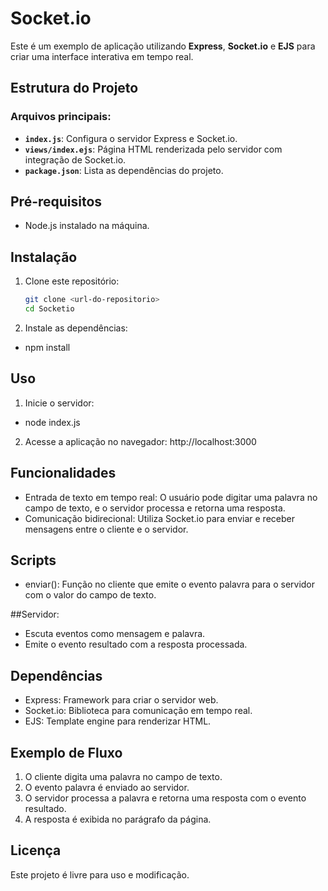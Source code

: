 # Socket.io

Este é um exemplo de aplicação utilizando **Express**, **Socket.io** e **EJS** para criar uma interface interativa em tempo real.

## Estrutura do Projeto
### Arquivos principais:

- **`index.js`**: Configura o servidor Express e Socket.io.
- **`views/index.ejs`**: Página HTML renderizada pelo servidor com integração de Socket.io.
- **`package.json`**: Lista as dependências do projeto.

## Pré-requisitos
- Node.js instalado na máquina.

## Instalação

1. Clone este repositório:
   ```bash
   git clone <url-do-repositorio>
   cd Socketio
   ```

2. Instale as dependências:
- npm install

## Uso
1. Inicie o servidor:
- node index.js

2. Acesse a aplicação no navegador:
http://localhost:3000

## Funcionalidades
- Entrada de texto em tempo real: O usuário pode digitar uma palavra no campo de texto, e o servidor processa e retorna uma resposta.
- Comunicação bidirecional: Utiliza Socket.io para enviar e receber mensagens entre o cliente e o servidor.

## Scripts
- enviar(): Função no cliente que emite o evento palavra para o servidor com o valor do campo de texto.

##Servidor:
- Escuta eventos como mensagem e palavra.
- Emite o evento resultado com a resposta processada.

## Dependências
- Express: Framework para criar o servidor web.
- Socket.io: Biblioteca para comunicação em tempo real.
- EJS: Template engine para renderizar HTML.

## Exemplo de Fluxo
1. O cliente digita uma palavra no campo de texto.
2. O evento palavra é enviado ao servidor.
3. O servidor processa a palavra e retorna uma resposta com o evento resultado.
4. A resposta é exibida no parágrafo da página.

## Licença
Este projeto é livre para uso e modificação.

